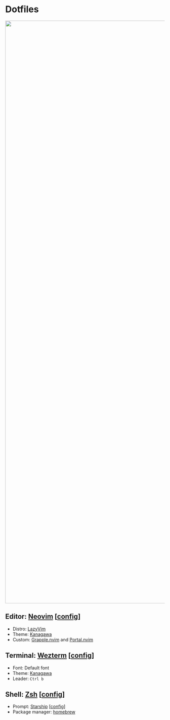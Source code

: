 # Dotfiles

<p align="center">
<img width="1840" alt="Screenshot 2023-08-23 at 16 50 30" src="https://github.com/cbochs/dotfiles/assets/2467016/d7062a78-bce5-4c17-b3f6-3797d7172f5f">
</p>

## Editor: [Neovim](https://neovim.io/) [[config](./nvim)]

- Distro: [LazyVim](https://www.lazyvim.org/)
- Theme: [Kanagawa](https://github.com/rebelot/kanagawa.nvim)
- Custom: [Grapple.nvim](https://github.com/cbochs/grapple.nvim) and [Portal.nvim](https://github.com/cbochs/portal.nvim)

## Terminal: [Wezterm](https://wezfurlong.org/wezterm/index.html) [[config](./wezterm)]

- Font: Default font
- Theme: [Kanagawa](https://github.com/rebelot/kanagawa.nvim)
- Leader: `Ctrl b`

## Shell: [Zsh](https://www.zsh.org/) [[config](./zsh)]

- Prompt: [Starship](https://github.com/starship/starship) [[config](./starship.toml)]
- Package manager: [homebrew](https://github.com/homebrew)
